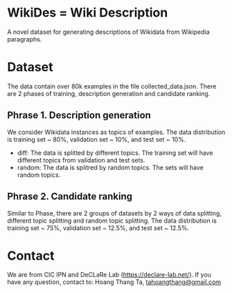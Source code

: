# WikiDes = Wiki Description
A novel dataset for generating descriptions of Wikidata from Wikipedia paragraphs.

# Dataset 

The data contain over 80k examples in the file collected_data.json.  There are 2 phases of training, description generation and candidate ranking. 

## Phrase 1. Description generation 
We consider Wikidata instances as topics of examples. The data distribution is training set ~ 80%, validation set ~ 10%, and test set ~ 10%.
* diff: The data is splitted by different topics. The training set will have different topics from validation and test sets.
* random: The data is splitred by random topics. The sets will have random topics.

## Phrase 2. Candidate ranking
Similar to Phase, there are 2 groups of datasets by 2 ways of data splitting, different topic splitting and random topic splitting. The data distribution is training set ~ 75%, validation set ~ 12.5%, and test set ~ 12.5%.


# Contact
We are from CIC IPN and DeCLaRe Lab (https://declare-lab.net/). If you have any question, contact to: Hoang Thang Ta, tahoangthang@gmail.com
